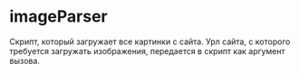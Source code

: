 # imageParser
Скрипт, который загружает все картинки с сайта. Урл сайта, с которого требуется загружать изображения, передается в скрипт как аргумент вызова.
